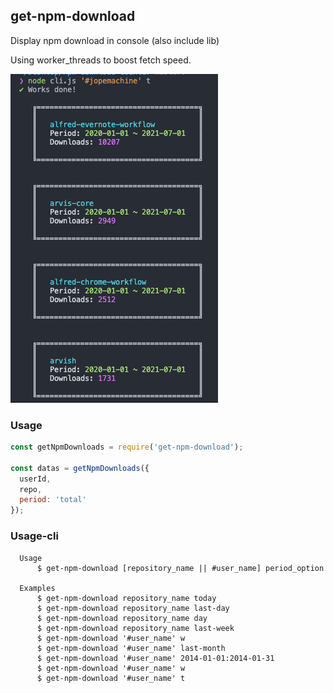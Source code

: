 ## get-npm-download

Display npm download in console (also include lib)

Using worker_threads to boost fetch speed.

![](./demo.png)

### Usage

```js
const getNpmDownloads = require('get-npm-download');

const datas = getNpmDownloads({
  userId,
  repo,
  period: 'total'
});
```

### Usage-cli

```
  Usage
      $ get-npm-download [repository_name || #user_name] period_option

  Examples
      $ get-npm-download repository_name today
      $ get-npm-download repository_name last-day
      $ get-npm-download repository_name day
      $ get-npm-download repository_name last-week
      $ get-npm-download '#user_name' w
      $ get-npm-download '#user_name' last-month
      $ get-npm-download '#user_name' 2014-01-01:2014-01-31
      $ get-npm-download '#user_name' w
      $ get-npm-download '#user_name' t
```
